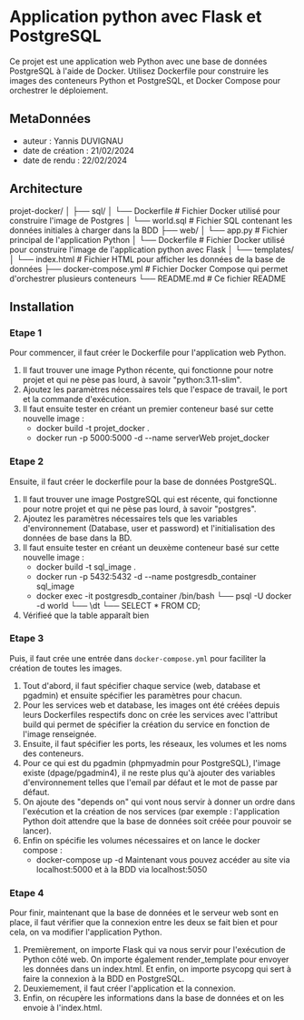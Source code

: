 # Application python avec Flask et PostgreSQL

Ce projet est une application web Python avec une base de données PostgreSQL à l'aide de Docker. Utilisez Dockerfile pour construire les images des conteneurs Python et PostgreSQL, et Docker Compose pour orchestrer le déploiement.

## MetaDonnées

- auteur : Yannis DUVIGNAU
- date de création : 21/02/2024
- date de rendu : 22/02/2024

## Architecture

projet-docker/
│
├── sql/
│ └── Dockerfile # Fichier Docker utilisé pour construire l'image de Postgres
│ └── world.sql # Fichier SQL contenant les données initiales à charger dans la BDD
├── web/
│ └── app.py # Fichier principal de l'application Python
│ └── Dockerfile # Fichier Docker utilisé pour construire l'image de l'application python avec Flask
│ └── templates/
│ └── index.html # Fichier HTML pour afficher les données de la base de données
├── docker-compose.yml # Fichier Docker Compose qui permet d'orchestrer plusieurs conteneurs
└── README.md # Ce fichier README

## Installation

### Etape 1

Pour commencer, il faut créer le Dockerfile pour l'application web Python.

1. Il faut trouver une image Python récente, qui fonctionne pour notre projet et qui ne pèse pas lourd, à savoir "python:3.11-slim".
2. Ajoutez les paramètres nécessaires tels que l'espace de travail, le port et la commande d'exécution.
3. Il faut ensuite tester en créant un premier conteneur basé sur cette nouvelle image :
   - docker build -t projet_docker .
   - docker run -p 5000:5000 -d --name serverWeb projet_docker

### Etape 2

Ensuite, il faut créer le dockerfile pour la base de données PostgreSQL.

1. Il faut trouver une image PostgreSQL qui est récente, qui fonctionne pour notre projet et qui ne pèse pas lourd, à savoir "postgres".
2. Ajoutez les paramètres nécessaires tels que les variables d'environnement (Database, user et password) et l'initialisation des données de base dans la BD.
3. Il faut ensuite tester en créant un deuxème conteneur basé sur cette nouvelle image :
   - docker build -t sql_image .
   - docker run -p 5432:5432 -d --name postgresdb_container sql_image
   - docker exec -it postgresdb_container /bin/bash
     └── psql -U docker -d world
     └── \dt
     └── SELECT * FROM CD;
4. Vérifieé que la table apparaît bien

### Etape 3

Puis, il faut crée une entrée dans `docker-compose.yml` pour faciliter la création de toutes les images. 

1. Tout d'abord, il faut spécifier chaque service (web, database et pgadmin) et ensuite spécifier les paramètres pour chacun.
2. Pour les services web et database, les images ont été créées depuis leurs Dockerfiles respectifs donc on crée les services avec l'attribut build qui permet de spécifier la création du service en fonction de l'image renseignée.
3. Ensuite, il faut spécifier les ports, les réseaux, les volumes et les noms des conteneurs.
4. Pour ce qui est du pgadmin (phpmyadmin pour PostgreSQL), l'image existe (dpage/pgadmin4), il ne reste plus qu'à ajouter des variables d'environnement telles que l'email par défaut et le mot de passe par défaut.
5. On ajoute des "depends on" qui vont nous servir à donner un ordre dans l'exécution et la création de nos services (par exemple : l'application Python doit attendre que la base de données soit créée pour pouvoir se lancer).
6. Enfin on spécifie les volumes nécessaires et on lance le docker compose :
    - docker-compose up -d
Maintenant vous pouvez accéder au site via localhost:5000 et à la BDD via localhost:5050

### Etape 4

Pour finir, maintenant que la base de données et le serveur web sont en place, il faut vérifier que la connexion entre les deux se fait bien et pour cela, on va modifier l'application Python.

1. Premièrement, on importe Flask qui va nous servir pour l'exécution de Python côté web. On importe également render_template pour envoyer les données dans un index.html. Et enfin, on importe psycopg qui sert à faire la connexion à la BDD en PostgreSQL.
2. Deuxiemement, il faut créer l'application et la connexion.
3. Enfin, on récupère les informations dans la base de données et on les envoie à l'index.html.


```

```